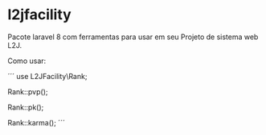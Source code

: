 # l2jfacility

Pacote laravel 8 com ferramentas para usar em seu Projeto de sistema web L2J.



Como usar:

´´´
use L2JFacility\Rank;


Rank::pvp();

Rank::pk();

Rank::karma();
´´´